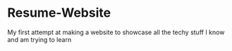 # Resume-Website
My first attempt at making a website to showcase all the techy stuff I know and am trying to learn
